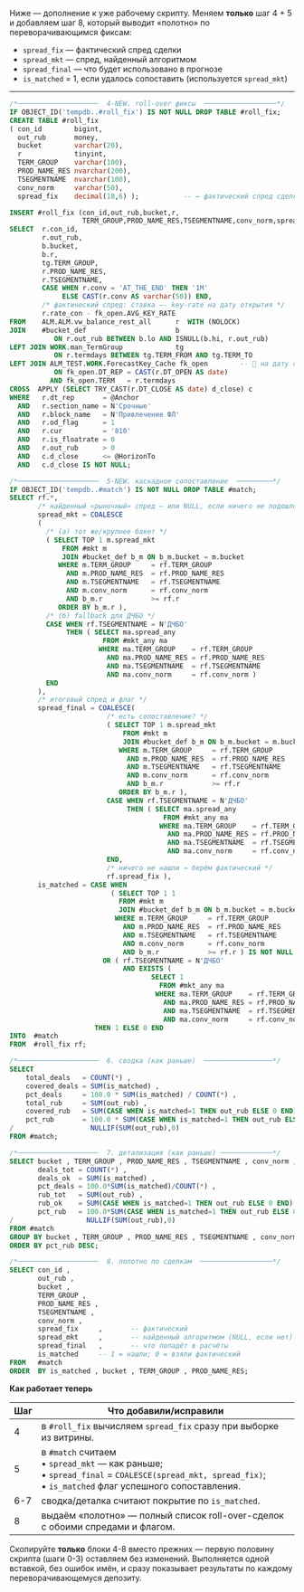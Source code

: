 Ниже — дополнение к уже рабочему скрипту.
Меняем **только** шаг 4 + 5 и добавляем шаг 8, который выводит «полотно» по
переворачивающимся фиксам:

* `spread_fix` — фактический спред сделки
* `spread_mkt` — спред, найденный алгоритмом
* `spread_final` — что будет использовано в прогнозе
* `is_matched` = 1, если удалось сопоставить (используется `spread_mkt`)

---

```sql
/*────────────────────  4-NEW. roll-over фиксы  ──────────────────*/
IF OBJECT_ID('tempdb..#roll_fix') IS NOT NULL DROP TABLE #roll_fix;
CREATE TABLE #roll_fix
( con_id        bigint,
  out_rub       money,
  bucket        varchar(20),
  r             tinyint,
  TERM_GROUP    varchar(100),
  PROD_NAME_RES nvarchar(200),
  TSEGMENTNAME  nvarchar(100),
  conv_norm     varchar(50),
  spread_fix    decimal(18,6) );           -- ← фактический спред сделки

INSERT #roll_fix (con_id,out_rub,bucket,r,
                  TERM_GROUP,PROD_NAME_RES,TSEGMENTNAME,conv_norm,spread_fix)
SELECT  r.con_id,
        r.out_rub,
        b.bucket,
        b.r,
        tg.TERM_GROUP,
        r.PROD_NAME_RES,
        r.TSEGMENTNAME,
        CASE WHEN r.conv = 'AT_THE_END' THEN '1M'
             ELSE CAST(r.conv AS varchar(50)) END,
        /* фактический спред: ставка –- key-rate на дату открытия */
        r.rate_con - fk_open.AVG_KEY_RATE
FROM    ALM.ALM.vw_balance_rest_all      r  WITH (NOLOCK)
JOIN    #bucket_def                      b
           ON r.out_rub BETWEEN b.lo AND ISNULL(b.hi, r.out_rub)
LEFT JOIN WORK.man_TermGroup             tg
           ON r.termdays BETWEEN tg.TERM_FROM AND tg.TERM_TO
LEFT JOIN ALM_TEST.WORK.ForecastKey_Cache fk_open        -- 🔑 на дату открытия
           ON fk_open.DT_REP = CAST(r.DT_OPEN AS date)
          AND fk_open.TERM   = r.termdays
CROSS  APPLY (SELECT TRY_CAST(r.DT_CLOSE AS date) d_close) c
WHERE   r.dt_rep       = @Anchor
  AND   r.section_name = N'Срочные'
  AND   r.block_name   = N'Привлечение ФЛ'
  AND   r.od_flag      = 1
  AND   r.cur          = '810'
  AND   r.is_floatrate = 0
  AND   r.out_rub      > 0
  AND   c.d_close      <= @HorizonTo
  AND   c.d_close IS NOT NULL;

/*────────────────────  5-NEW. каскадное сопоставление  ─────────*/
IF OBJECT_ID('tempdb..#match') IS NOT NULL DROP TABLE #match;
SELECT rf.*,
       /* найденный «рыночный» спред — или NULL, если ничего не подошло */
       spread_mkt = COALESCE
       (
         /* (а) тот же/крупнее бакет */
         ( SELECT TOP 1 m.spread_mkt
             FROM #mkt m
             JOIN #bucket_def b_m ON b_m.bucket = m.bucket
            WHERE m.TERM_GROUP     = rf.TERM_GROUP
              AND m.PROD_NAME_RES  = rf.PROD_NAME_RES
              AND m.TSEGMENTNAME   = rf.TSEGMENTNAME
              AND m.conv_norm      = rf.conv_norm
              AND b_m.r            >= rf.r
            ORDER BY b_m.r ),
         /* (б) fallback для ДЧБО */
         CASE WHEN rf.TSEGMENTNAME = N'ДЧБО'
              THEN ( SELECT ma.spread_any
                       FROM #mkt_any ma
                      WHERE ma.TERM_GROUP    = rf.TERM_GROUP
                        AND ma.PROD_NAME_RES = rf.PROD_NAME_RES
                        AND ma.TSEGMENTNAME  = rf.TSEGMENTNAME
                        AND ma.conv_norm     = rf.conv_norm )
         END
       ),
       /* итоговый спред и флаг */
       spread_final = COALESCE(
                        /* есть сопоставление? */ 
                        ( SELECT TOP 1 m.spread_mkt
                            FROM #mkt m
                            JOIN #bucket_def b_m ON b_m.bucket = m.bucket
                           WHERE m.TERM_GROUP     = rf.TERM_GROUP
                             AND m.PROD_NAME_RES  = rf.PROD_NAME_RES
                             AND m.TSEGMENTNAME   = rf.TSEGMENTNAME
                             AND m.conv_norm      = rf.conv_norm
                             AND b_m.r            >= rf.r
                           ORDER BY b_m.r ),
                        CASE WHEN rf.TSEGMENTNAME = N'ДЧБО'
                             THEN ( SELECT ma.spread_any
                                      FROM #mkt_any ma
                                     WHERE ma.TERM_GROUP    = rf.TERM_GROUP
                                       AND ma.PROD_NAME_RES = rf.PROD_NAME_RES
                                       AND ma.TSEGMENTNAME  = rf.TSEGMENTNAME
                                       AND ma.conv_norm     = rf.conv_norm )
                        END,
                        /* ничего не нашли → берём фактический */
                        rf.spread_fix ),
       is_matched = CASE WHEN
                         ( SELECT TOP 1 1
                           FROM #mkt m
                           JOIN #bucket_def b_m ON b_m.bucket = m.bucket
                          WHERE m.TERM_GROUP     = rf.TERM_GROUP
                            AND m.PROD_NAME_RES  = rf.PROD_NAME_RES
                            AND m.TSEGMENTNAME   = rf.TSEGMENTNAME
                            AND m.conv_norm      = rf.conv_norm
                            AND b_m.r            >= rf.r ) IS NOT NULL
                       OR ( rf.TSEGMENTNAME = N'ДЧБО'
                            AND EXISTS (
                                   SELECT 1
                                     FROM #mkt_any ma
                                    WHERE ma.TERM_GROUP    = rf.TERM_GROUP
                                      AND ma.PROD_NAME_RES = rf.PROD_NAME_RES
                                      AND ma.TSEGMENTNAME  = rf.TSEGMENTNAME
                                      AND ma.conv_norm     = rf.conv_norm ) )
                     THEN 1 ELSE 0 END
INTO  #match
FROM  #roll_fix rf;

/*────────────────────  6. сводка (как раньше)  ─────────────────*/
SELECT
    total_deals   = COUNT(*) ,
    covered_deals = SUM(is_matched) ,
    pct_deals     = 100.0 * SUM(is_matched) / COUNT(*) ,
    total_rub     = SUM(out_rub) ,
    covered_rub   = SUM(CASE WHEN is_matched=1 THEN out_rub ELSE 0 END) ,
    pct_rub       = 100.0 * SUM(CASE WHEN is_matched=1 THEN out_rub ELSE 0 END)
/                   NULLIF(SUM(out_rub),0)
FROM #match;

/*────────────────────  7. детализация (как раньше) ─────────────*/
SELECT bucket , TERM_GROUP , PROD_NAME_RES , TSEGMENTNAME , conv_norm ,
       deals_tot = COUNT(*) ,
       deals_ok  = SUM(is_matched) ,
       pct_deals = 100.0*SUM(is_matched)/COUNT(*) ,
       rub_tot   = SUM(out_rub) ,
       rub_ok    = SUM(CASE WHEN is_matched=1 THEN out_rub ELSE 0 END) ,
       pct_rub   = 100.0*SUM(CASE WHEN is_matched=1 THEN out_rub ELSE 0 END)
/                  NULLIF(SUM(out_rub),0)
FROM #match
GROUP BY bucket , TERM_GROUP , PROD_NAME_RES , TSEGMENTNAME , conv_norm
ORDER BY pct_rub DESC;

/*────────────────────  8. полотно по сделкам  ──────────────────*/
SELECT con_id ,
       out_rub ,
       bucket ,
       TERM_GROUP ,
       PROD_NAME_RES ,
       TSEGMENTNAME ,
       conv_norm ,
       spread_fix     ,       -- фактический
       spread_mkt     ,       -- найденный алгоритмом (NULL, если нет)
       spread_final   ,       -- что попадёт в расчёты
       is_matched     -- 1 = нашли; 0 = взяли фактический
FROM   #match
ORDER  BY is_matched , bucket , TERM_GROUP , PROD_NAME_RES;
```

**Как работает теперь**

| Шаг | Что добавили/исправили                                                                                                                                       |
| --- | ------------------------------------------------------------------------------------------------------------------------------------------------------------ |
| 4   | в `#roll_fix` вычисляем `spread_fix` сразу при выборке из витрины.                                                                                           |
| 5   | в `#match` считаем<br>• `spread_mkt` — как раньше;<br>• `spread_final` = `COALESCE(spread_mkt, spread_fix)`;<br>• `is_matched` флаг успешного сопоставления. |
| 6-7 | сводка/деталка считают покрытие по `is_matched`.                                                                                                             |
| 8   | выдаём «полотно» — полный список roll-over-сделок с обоими спредами и флагом.                                                                                |

Скопируйте **только** блоки 4-8 вместо прежних — первую половину
скрипта (шаги 0-3) оставляем без изменений.
Выполняется одной вставкой, без ошибок имён, и сразу показывает
результаты по каждому переворачивающемуся депозиту.
